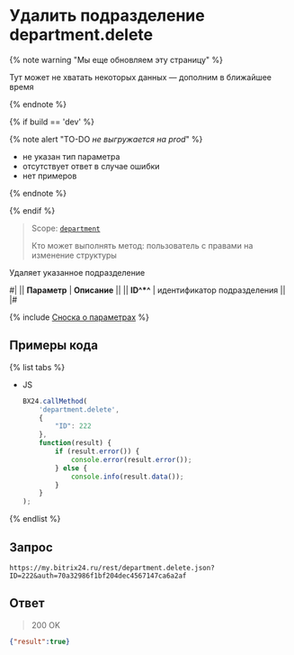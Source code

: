 # Удалить подразделение department.delete

{% note warning "Мы еще обновляем эту страницу" %}

Тут может не хватать некоторых данных — дополним в ближайшее время

{% endnote %}

{% if build == 'dev' %}

{% note alert "TO-DO _не выгружается на prod_" %}

- не указан тип параметра
- отсутствует ответ в случае ошибки
- нет примеров
  
{% endnote %}

{% endif %}

> Scope: [`department`](../scopes/permissions.md)
>
> Кто может выполнять метод: пользователь с правами на изменение структуры

Удаляет указанное подразделение

#|
|| **Параметр** | **Описание** ||
|| **ID^*^** | идентификатор подразделения ||
|#

{% include [Сноска о параметрах](../../_includes/required.md) %}

## Примеры кода

{% list tabs %}

- JS

    ```js
    BX24.callMethod(
        'department.delete',
        {
            "ID": 222
        },
        function(result) {
            if (result.error()) {
                console.error(result.error());
            } else {
                console.info(result.data());
            }
        }
    );
    ```

{% endlist %}

## Запрос

```
https://my.bitrix24.ru/rest/department.delete.json?ID=222&auth=70a32986f1bf204dec4567147ca6a2af
```

## Ответ

> 200 OK

```json
{"result":true}
```